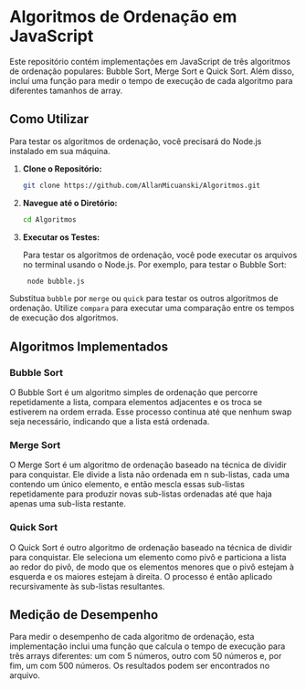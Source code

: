 Algoritmos de Ordenação em JavaScript
=====================================

Este repositório contém implementações em JavaScript de três algoritmos de ordenação populares: Bubble Sort, Merge Sort e Quick Sort. Além disso, incluí uma função para medir o tempo de execução de cada algoritmo para diferentes tamanhos de array.

Como Utilizar
-------------

Para testar os algoritmos de ordenação, você precisará do Node.js instalado em sua máquina.

1. **Clone o Repositório:**

   ```bash
   git clone https://github.com/AllanMicuanski/Algoritmos.git
   ```

2. **Navegue até o Diretório:**

   ```bash
   cd Algoritmos
   ```

3. **Executar os Testes:**

   Para testar os algoritmos de ordenação, você pode executar os arquivos no terminal usando o Node.js. Por exemplo, para testar o Bubble Sort:

   ```bash
    node bubble.js
   ```

Substitua `bubble` por `merge` ou `quick` para testar os outros algoritmos de ordenação. Utilize `compara` para executar uma comparação entre os tempos de execução dos algoritmos.

Algoritmos Implementados
------------------------

### Bubble Sort

O Bubble Sort é um algoritmo simples de ordenação que percorre repetidamente a lista, compara elementos adjacentes e os troca se estiverem na ordem errada. Esse processo continua até que nenhum swap seja necessário, indicando que a lista está ordenada.

### Merge Sort

O Merge Sort é um algoritmo de ordenação baseado na técnica de dividir para conquistar. Ele divide a lista não ordenada em n sub-listas, cada uma contendo um único elemento, e então mescla essas sub-listas repetidamente para produzir novas sub-listas ordenadas até que haja apenas uma sub-lista restante.

### Quick Sort

O Quick Sort é outro algoritmo de ordenação baseado na técnica de dividir para conquistar. Ele seleciona um elemento como pivô e particiona a lista ao redor do pivô, de modo que os elementos menores que o pivô estejam à esquerda e os maiores estejam à direita. O processo é então aplicado recursivamente às sub-listas resultantes.

Medição de Desempenho
----------------------

Para medir o desempenho de cada algoritmo de ordenação, esta implementação inclui uma função que calcula o tempo de execução para três arrays diferentes: um com 5 números, outro com 50 números e, por fim, um com 500 números. Os resultados podem ser encontrados no arquivo.

